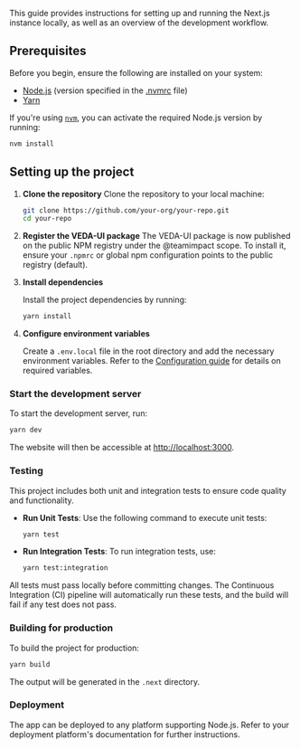 This guide provides instructions for setting up and running the Next.js instance locally, as well as an overview of the development workflow.

## Prerequisites

Before you begin, ensure the following are installed on your system:

- [Node.js](https://nodejs.org/) (version specified in the [.nvmrc](../.nvmrc) file)
- [Yarn](https://yarnpkg.com/)

If you're using [`nvm`](https://github.com/nvm-sh/nvm), you can activate the required Node.js version by running:

```bash
nvm install
```

## Setting up the project

1. **Clone the repository**
   Clone the repository to your local machine:

   ```bash
   git clone https://github.com/your-org/your-repo.git
   cd your-repo
   ```

2. **Register the VEDA-UI package**
   The VEDA-UI package is now published on the public NPM registry under the @teamimpact scope. To install it, ensure your `.npmrc` or global npm configuration points to the public registry (default).

3. **Install dependencies**

   Install the project dependencies by running:

   ```sh
   yarn install
   ```

4. **Configure environment variables**

   Create a `.env.local` file in the root directory and add the necessary environment variables. Refer to the [Configuration guide](./CONFIGURATION.md) for details on required variables.

### Start the development server

To start the development server, run:

```sh
yarn dev
```

The website will then be accessible at <http://localhost:3000>.

### Testing

This project includes both unit and integration tests to ensure code quality and functionality.

- **Run Unit Tests**: Use the following command to execute unit tests:

  ```bash
  yarn test
  ```

- **Run Integration Tests**: To run integration tests, use:
  ```bash
  yarn test:integration
  ```

All tests must pass locally before committing changes. The Continuous Integration (CI) pipeline will automatically run these tests, and the build will fail if any test does not pass.

### Building for production

To build the project for production:

```bash
yarn build
```

The output will be generated in the `.next` directory.

### Deployment

The app can be deployed to any platform supporting Node.js. Refer to your deployment platform's documentation for further instructions.
